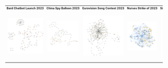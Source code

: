 <table>
  <tr>
    <th style="white-space: nowrap; width: 900px; text-align: left;font-size: 9px;">Bard Chatbot Launch 2023</th>
    <th style="white-space: nowrap; width: 900px; text-align: left;font-size: 9px;">China Spy Balloon 2023</th>
    <th style="white-space: nowrap; width: 900px; text-align: left;font-size: 9px;">Eurovision Song Contest 2023</th>
    <th style="white-space: nowrap; width: 900px; text-align: left;font-size: 9px;">Nurses Strike of 2023</th>
    <th style="white-space: nowrap; width: 900px; text-align: left;font-size: 9px;">Six Nations Rugby Tournament 2023</th>
  </tr>
  <tr>
    <td><img src="images/bard.png" width="900"></td>
    <td><img src="images/ChinaSpyBalloon.png" width="900"></td>
    <td><img src="images/Eurovision.png" width="900"></td>
    <td><img src="images/NursesStrike.png" width="900"></td>
    <td><img src="images/SixNations.png" width="900"></td>
  </tr>
</table>
